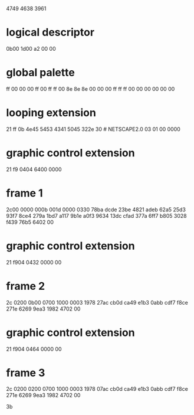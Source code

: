 4749 4638 3961

# logical descriptor
0b00
1d00
a2
00
00

# global palette
ff 00 00
00 ff 00
ff ff 00
8e 8e 8e
00 00 00
ff ff ff
00 00 00
00 00 00

# looping extension
21
ff
0b
4e45 5453 4341 5045 322e 30  # NETSCAPE2.0
03
01
00 0000

# graphic control extension
21
f9 0404 6400 0000
# frame 1
2c00 0000 000b 001d 0000 0330 78ba dcde
23be 4821 adeb 62a5 25d3 93f7 8ce4 279a
1bd7 a117 9b1e a0f3 9634 13dc cfad 377a
6ff7 b805 3028 f439 76b5 6402 00

# graphic control extension
21 f904 0432 0000 00
# frame 2
2c 0200 0b00 0700 1000 0003
1978 27ac cb0d ca49 e1b3 0abb cdf7 f8ce
271e 6269 9ea3 1982 4702 00

# graphic control extension
21 f904 0464 0000 00
# frame 3
2c 0200 0200 0700 1000 0003 1978
07ac cb0d ca49 e1b3 0abb cdf7 f8ce 271e
6269 9ea3 1982 4702 00

3b
